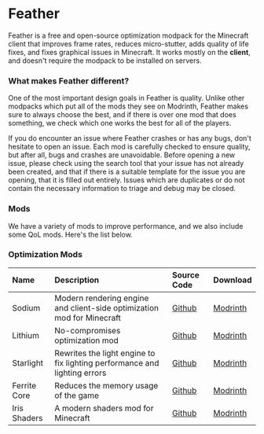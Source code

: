 # Feather
Feather is a free and open-source optimization modpack for the Minecraft client that improves frame rates, reduces micro-stutter, adds quality of life fixes, and fixes graphical issues in Minecraft. It works mostly on the **client**, and doesn't require the modpack to be installed on servers.

### What makes Feather different?
One of the most important design goals in Feather is quality. Unlike other modpacks which put all of the mods they see on Modrinth, Feather makes sure to always choose the best, and if there is over one mod that does something, we check which one works the best for all of the players.

If you do encounter an issue where Feather crashes or has any bugs, don't hesitate to open an issue. Each mod is carefully checked to ensure quality, but after all, bugs and crashes are unavoidable. Before opening a new issue, please check using the search tool that your issue has not already been created, and that if there is a suitable template for the issue you are opening, that it is filled out entirely. Issues which are duplicates or do not contain the necessary information to triage and debug may be closed.

### Mods
We have a variety of mods to improve performance, and we also include some QoL mods. Here's the list below.

### Optimization Mods
| Name | Description | Source Code | Download |
|:-----|:------|:------|:------|
|Sodium   |Modern rendering engine and client-side optimization mod for Minecraft|[Github](https://github.com/CaffeineMC/sodium-fabric)|[Modrinth](https://modrinth.com/mod/sodium)|
|Lithium |No-compromises optimization mod|[Github](https://github.com/CaffeineMC/lithium-fabric)|[Modrinth](https://modrinth.com/mod/lithium)|
|Starlight |Rewrites the light engine to fix lighting performance and lighting errors|[Github](https://github.com/IrisShaders/Iris)|[Modrinth](https://modrinth.com/mod/starlight)|
|Ferrite Core   |Reduces the memory usage of the game| [Github](https://github.com/IrisShaders/Iris) | [Modrinth](https://modrinth.com/mod/starlight) |
|Iris Shaders   |A modern shaders mod for Minecraft | [Github](https://github.com/IrisShaders/Iris) | [Modrinth](https://modrinth.com/mod/iris) |
